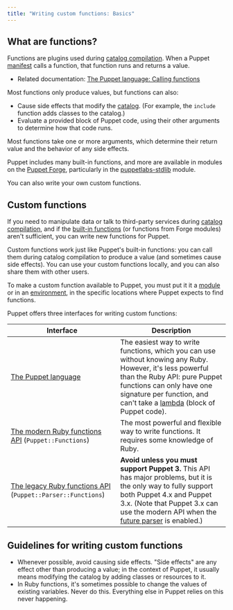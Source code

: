 ```yaml
---
title: "Writing custom functions: Basics"
---
```


[catalog]: ./lang_summary.html#compilation-and-catalogs
[manifest]: ./lang_summary.html
[call]: ./lang_functions.html
[forge]: https://forge.puppetlabs.com/
[stdlib]: http://forge.puppetlabs.com/puppetlabs/stdlib
[built-in]: ./function.html
[module]: ./modules_fundamentals.html
[environment]: ./environments.html

[func_puppet]: ./lang_write_functions_in_puppet.html
[func_legacy]: ./functions_legacy.html
[func_modern]: ./functions_ruby_overview.html

[lambda]: ./lang_lambdas.html
[future parser]: /puppet/3.8/experiments_future.html

## What are functions?

Functions are plugins used during [catalog compilation][catalog]. When a Puppet [manifest][] calls a function, that function runs and returns a value.

* Related documentation: [The Puppet language: Calling functions][call]

Most functions only produce values, but functions can also:

* Cause side effects that modify the [catalog][]. (For example, the `include` function adds classes to the catalog.)
* Evaluate a provided block of Puppet code, using their other arguments to determine how that code runs.

Most functions take one or more arguments, which determine their return value and the behavior of any side effects.

Puppet includes many built-in functions, and more are available in modules on the [Puppet Forge][forge], particularly in the [puppetlabs-stdlib][stdlib] module.

You can also write your own custom functions.

## Custom functions

If you need to manipulate data or talk to third-party services during [catalog compilation][catalog], and if the [built-in functions][built-in] (or functions from Forge modules) aren't sufficient, you can write new functions for Puppet.

Custom functions work just like Puppet's built-in functions: you can call them during catalog compilation to produce a value (and sometimes cause side effects). You can use your custom functions locally, and you can also share them with other users.

To make a custom function available to Puppet, you must put it it a [module][] or in an [environment][], in the specific locations where Puppet expects to find functions.

Puppet offers three interfaces for writing custom functions:

Interface | Description
----------|------------
[The Puppet language][func_puppet]                                         | The easiest way to write functions, which you can use without knowing any Ruby. However, it's less powerful than the Ruby API: pure Puppet functions can only have one signature per function, and can't take a [lambda][] (block of Puppet code).
[The modern Ruby functions API][func_modern] (`Puppet::Functions`)         | The most powerful and flexible way to write functions. It requires some knowledge of Ruby.
[The legacy Ruby functions API][func_legacy] (`Puppet::Parser::Functions`) | **Avoid unless you must support Puppet 3.** This API has major problems, but it is the only way to fully support both Puppet 4.x and Puppet 3.x. (Note that Puppet 3.x can use the modern API when the [future parser][] is enabled.)

## Guidelines for writing custom functions

* Whenever possible, avoid causing side effects. "Side effects" are any effect other than producing a value; in the context of Puppet, it usually means modifying the catalog by adding classes or resources to it.
* In Ruby functions, it's sometimes possible to change the values of existing variables. Never do this. Everything else in Puppet relies on this never happening.
